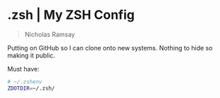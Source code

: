 # .zsh | My ZSH Config
> Nicholas Ramsay

Putting on GitHub so I can clone onto new systems. Nothing to hide so making it public.

Must have:
```sh
# ~/.zshenv
ZDOTDIR=~/.zsh/
```
